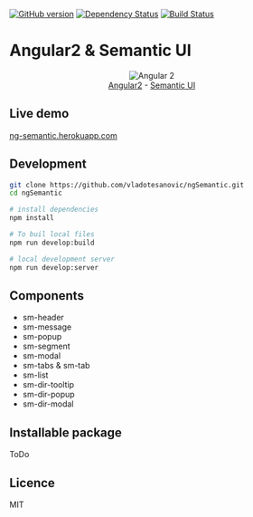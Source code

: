 [![GitHub version](https://badge.fury.io/gh/vladotesanovic%2FngSemantic.png)](http://badge.fury.io/gh/vladotesanovic%2FngSemantic)
[![Dependency Status](https://david-dm.org/vladotesanovic/ngSemantic.svg)](https://david-dm.org/vladotesanovic/ngSemantic)
[![Build Status](https://travis-ci.org/vladotesanovic/ngSemantic.svg?branch=master)](https://travis-ci.org/vladotesanovic/ngSemantic)

# Angular2 & Semantic UI
<p align="center">
  <img src="http://i.imgur.com/SCTxyan.jpg" alt="Angular 2"/><br/>
  <a href="http://www.angular.io" target="_blank">Angular2</a> - <a href="http://semantic-ui.com" target="_blank">Semantic UI</a> 
</p>

## Live demo
<a href="https://ng-semantic.herokuapp.com" target="_blank">ng-semantic.herokuapp.com</a> 

## Development
```bash
git clone https://github.com/vladotesanovic/ngSemantic.git
cd ngSemantic

# install dependencies
npm install

# To buil local files
npm run develop:build

# local development server
npm run develop:server
```

## Components

  - sm-header
  - sm-message
  - sm-popup
  - sm-segment
  - sm-modal
  - sm-tabs & sm-tab
  - sm-list
  - sm-dir-tooltip
  - sm-dir-popup
  - sm-dir-modal
  
## Installable package

ToDo
   
## Licence 

MIT